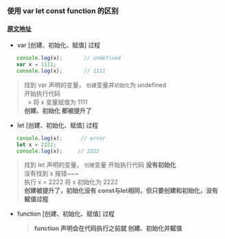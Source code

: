 ### 使用 var let const function 的区别
#### [原文地址](https://zhuanlan.zhihu.com/p/28140450)

- var [创建、初始化、赋值] 过程
```javascript
   console.log(x);       // undefined
   var x = 1111;
   console.log(x);       // 1111
```   
   > 找到 var 声明的变量， `创建`变量并`初始化`为 undefined  
   > 开始执行代码  
   > 将 x 变量赋值为 1111  
   > **创建、初始化 都被提升了** 


- let [创建、初始化、赋值] 过程
```javascript
   console.log(x);      // error
   let x = 2222;
   console.log(x);     // 2222
```   
   > 找到 let 声明的变量， `创建`变量 开始执行代码 **没有初始化**  
   > 没有找到 x 报错~~~  
   > 执行 x = 2222  将 x 初始化为 2222  
   > **创建被提升了，初始化没有**
   > **const与let相同，但只要创建和初始化，没有赋值过程**


- function [创建、初始化、赋值] 过程

   > **function 声明会在代码执行之前就 创建、初始化并赋值**
